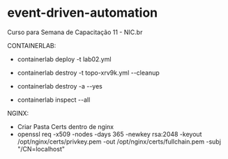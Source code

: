 # event-driven-automation
Curso para Semana de Capacitação 11 - NIC.br

CONTAINERLAB:

- containerlab deploy -t lab02.yml

- containerlab destroy -t topo-xrv9k.yml --cleanup

- containerlab destroy -a --yes

- containerlab inspect --all

NGINX:

- Criar Pasta Certs dentro de nginx
- openssl req -x509 -nodes -days 365 -newkey rsa:2048 -keyout /opt/nginx/certs/privkey.pem -out /opt/nginx/certs/fullchain.pem -subj "/CN=localhost"
